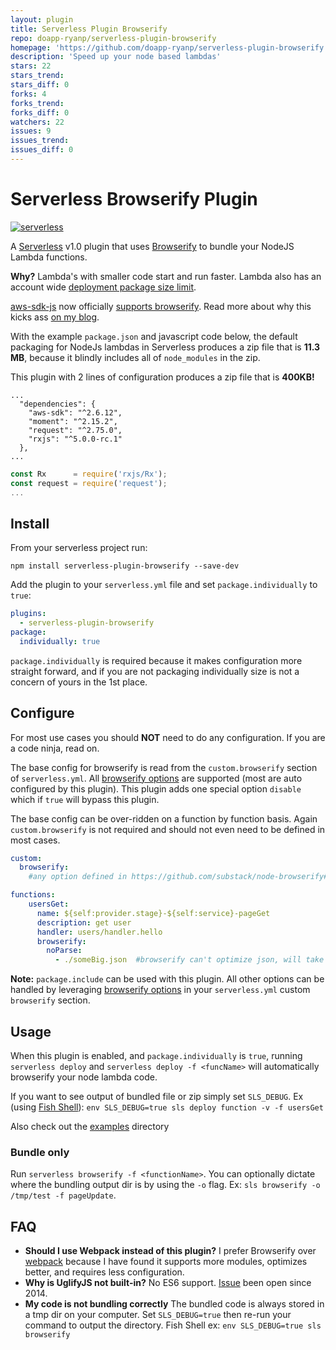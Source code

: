 ```yaml
---
layout: plugin
title: Serverless Plugin Browserify
repo: doapp-ryanp/serverless-plugin-browserify
homepage: 'https://github.com/doapp-ryanp/serverless-plugin-browserify'
description: 'Speed up your node based lambdas'
stars: 22
stars_trend:
stars_diff: 0
forks: 4
forks_trend:
forks_diff: 0
watchers: 22
issues: 9
issues_trend:
issues_diff: 0
---
```


# Serverless Browserify Plugin

[![serverless](http://public.serverless.com/badges/v3.svg)](http://www.serverless.com)

A [Serverless](https://serverless.com) v1.0 plugin that uses [Browserify](https://github.com/substack/node-browserify) to bundle your NodeJS Lambda functions.

**Why?** Lambda's with smaller code start and run faster. Lambda also has an account wide [deployment package size limit](http://docs.aws.amazon.com/lambda/latest/dg/limits.html).

[aws-sdk-js](https://github.com/aws/aws-sdk-js) now officially [supports browserify](https://github.com/aws/aws-sdk-js/issues/696). Read more about why this kicks ass [on my blog](https://rynop.wordpress.com/2016/11/01/aws-sdk-for-javascript-now-fully-componentized/).

With the example `package.json` and javascript code below, the default packaging for NodeJs lambdas in Serverless produces a zip file that is **11.3 MB**, because it blindly includes all of `node_modules` in the zip.

This plugin with 2 lines of configuration produces a zip file that is **400KB!**

```
...
  "dependencies": {
    "aws-sdk": "^2.6.12",
    "moment": "^2.15.2",
    "request": "^2.75.0",
    "rxjs": "^5.0.0-rc.1"
  },
...
```

```javascript
const Rx      = require('rxjs/Rx');
const request = require('request');
...
```

## Install

From your serverless project run:

```
npm install serverless-plugin-browserify --save-dev
```

Add the plugin to your `serverless.yml` file and set `package.individually` to `true`:

```yaml
plugins:
  - serverless-plugin-browserify
package:
  individually: true
```

`package.individually` is required because it makes configuration more straight forward, and if you are not packaging individually size is not a concern of yours in the 1st place.

## Configure

For most use cases you should **NOT** need to do any configuration. If you are a code ninja, read on.

The base config for browserify is read from the `custom.browserify` section of `serverless.yml`. All [browserify options](https://github.com/substack/node-browserify#browserifyfiles--opts) are supported (most are auto configured by this plugin). This plugin adds one special option `disable` which if `true` will bypass this plugin.

The base config can be over-ridden on a function by function basis. Again `custom.browserify` is not required and should not even need to be defined in most cases.

```yaml
custom:
  browserify:
    #any option defined in https://github.com/substack/node-browserify#browserifyfiles--opts

functions:
    usersGet:
      name: ${self:provider.stage}-${self:service}-pageGet
      description: get user
      handler: users/handler.hello
      browserify:
        noParse:
          - ./someBig.json  #browserify can't optimize json, will take long time to parse for nothing
```

**Note:** `package.include` can be used with this plugin. All other options can be handled by leveraging [browserify options](https://github.com/substack/node-browserify#browserifyfiles--opts) in your `serverless.yml` custom `browserify` section.

## Usage

When this plugin is enabled, and `package.individually` is `true`, running `serverless deploy` and `serverless deploy -f <funcName>` will automatically browserify your node lambda code.

If you want to see output of bundled file or zip simply set `SLS_DEBUG`. Ex (using [Fish Shell](https://fishshell.com)): `env SLS_DEBUG=true sls deploy function -v -f usersGet`

Also check out the [examples](./examples) directory

### Bundle only

Run `serverless browserify -f <functionName>`. You can optionally dictate where the bundling output dir is by using the `-o` flag. Ex: `sls browserify -o /tmp/test -f pageUpdate`.

## FAQ

* **Should I use Webpack instead of this plugin?** I prefer Browserify over [webpack](https://webpack.github.io/) because I have found it supports more modules, optimizes better, and requires less configuration.
* **Why is UglifyJS not built-in?** No ES6 support. [Issue](https://github.com/mishoo/UglifyJS2/issues/448) been open since 2014.
* **My code is not bundling correctly** The bundled code is always stored in a tmp dir on your computer. Set `SLS_DEBUG=true` then re-run your command to output the directory. Fish Shell ex: `env SLS_DEBUG=true sls browserify`
